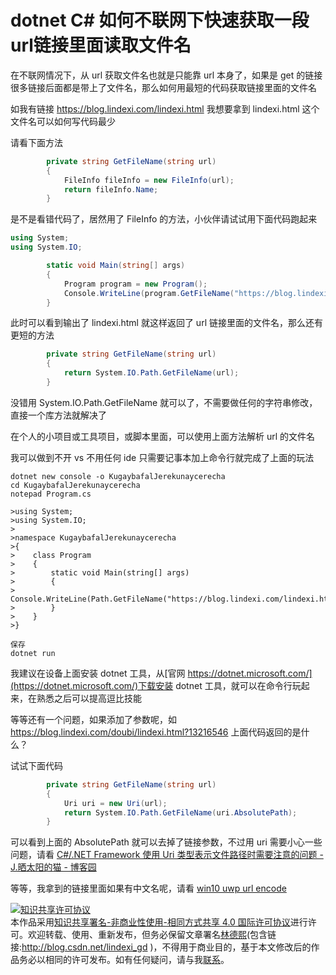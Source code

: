 # dotnet C# 如何不联网下快速获取一段url链接里面读取文件名

在不联网情况下，从 url 获取文件名也就是只能靠 url 本身了，如果是 get 的链接很多链接后面都是带上了文件名，那么如何用最短的代码获取链接里面的文件名

<!--more-->
<!-- CreateTime:2020/3/5 9:26:16 -->

<!-- 发布 -->

如我有链接 https://blog.lindexi.com/lindexi.html 我想要拿到 lindexi.html 这个文件名可以如何写代码最少

请看下面方法

```csharp
        private string GetFileName(string url)
        {
            FileInfo fileInfo = new FileInfo(url);
            return fileInfo.Name;
        }
```

是不是看错代码了，居然用了 FileInfo 的方法，小伙伴请试试用下面代码跑起来

```csharp
using System;
using System.IO;

        static void Main(string[] args)
        {
            Program program = new Program();
            Console.WriteLine(program.GetFileName("https://blog.lindexi.com/lindexi.html"));
        }
```

此时可以看到输出了 lindexi.html 就这样返回了 url 链接里面的文件名，那么还有更短的方法

```csharp
        private string GetFileName(string url)
        {
            return System.IO.Path.GetFileName(url);
        }
```

没错用 System.IO.Path.GetFileName 就可以了，不需要做任何的字符串修改，直接一个库方法就解决了

在个人的小项目或工具项目，或脚本里面，可以使用上面方法解析 url 的文件名

我可以做到不开 vs 不用任何 ide 只需要记事本加上命令行就完成了上面的玩法

```
dotnet new console -o KugaybafalJerekunaycerecha
cd KugaybafalJerekunaycerecha
notepad Program.cs

>using System;
>using System.IO;
>
>namespace KugaybafalJerekunaycerecha
>{
>    class Program
>    {
>        static void Main(string[] args)
>        {
>            Console.WriteLine(Path.GetFileName("https://blog.lindexi.com/lindexi.html"));
>        }
>    }
>}

保存
dotnet run
```

我建议在设备上面安装 dotnet 工具，从[官网 https://dotnet.microsoft.com/](https://dotnet.microsoft.com/)下载安装 dotnet 工具，就可以在命令行玩起来，在熟悉之后可以提高逗比技能

等等还有一个问题，如果添加了参数呢，如 https://blog.lindexi.com/doubi/lindexi.html?13216546 上面代码返回的是什么？

试试下面代码

```csharp
        private string GetFileName(string url)
        {
            Uri uri = new Uri(url);
            return System.IO.Path.GetFileName(uri.AbsolutePath);
        }
```

可以看到上面的 AbsolutePath 就可以去掉了链接参数，不过用 uri 需要小心一些问题，请看 [C#/.NET Framework 使用 Uri 类型表示文件路径时需要注意的问题 - J.晒太阳的猫 - 博客园](https://www.cnblogs.com/jasongrass/p/12284564.html )

等等，我拿到的链接里面如果有中文名呢，请看 [win10 uwp url encode](https://blog.lindexi.com/post/win10-uwp-url-encode.html )

<a rel="license" href="http://creativecommons.org/licenses/by-nc-sa/4.0/"><img alt="知识共享许可协议" style="border-width:0" src="https://licensebuttons.net/l/by-nc-sa/4.0/88x31.png" /></a><br />本作品采用<a rel="license" href="http://creativecommons.org/licenses/by-nc-sa/4.0/">知识共享署名-非商业性使用-相同方式共享 4.0 国际许可协议</a>进行许可。欢迎转载、使用、重新发布，但务必保留文章署名[林德熙](http://blog.csdn.net/lindexi_gd)(包含链接:http://blog.csdn.net/lindexi_gd )，不得用于商业目的，基于本文修改后的作品务必以相同的许可发布。如有任何疑问，请与我[联系](mailto:lindexi_gd@163.com)。
